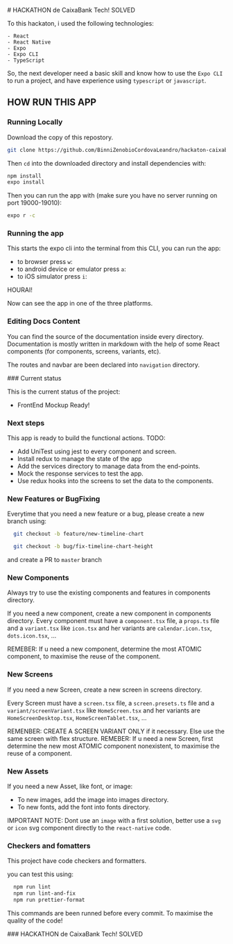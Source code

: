 # HACKATHON de CaixaBank Tech! SOLVED

To this hackaton, i used the following technologies:

```
- React
- React Native
- Expo
- Expo CLI
- TypeScript
```

So, the next developer need a basic skill and know how to use the `Expo CLI` to run a project, and have experience using `typescript` or `javascript`.

## HOW RUN THIS APP

### Running Locally

Download the copy of this repostory.

```sh
git clone https://github.com/BinniZenobioCordovaLeandro/hackaton-caixabank-NeoBANKS.git
```

Then `cd` into the downloaded directory and install dependencies with:

```sh
npm install
expo install
```

Then you can run the app with (make sure you have no server running on port 19000-19010):

```sh
expo r -c
```


### Running the app

This starts the expo cli into the terminal
from this CLI, you can run the app:

- to browser press `w`:
- to android device or emulator press `a`:
- to iOS simulator press `i`:

HOURAI!

Now can see the app in one of the three platforms.

### Editing Docs Content

You can find the source of the documentation inside every directory. Documentation is mostly written in markdown with the help of some React components (for components, screens, variants, etc).

The routes and navbar are been declared into `navigation` directory.

### Current status

This is the current status of the project:
- FrontEnd Mockup Ready!

### Next steps

This app is ready to build the functional actions.
TODO:
- Add UniTest using jest to every component and screen.
- Install redux to manage the state of the app
- Add the services directory to manage data from the end-points.
- Mock the response services to test the app.
- Use redux hooks into the screens to set the data to the components.

### New Features or BugFixing

Everytime that you need a new feature or a bug, please create a new branch using:

```sh
  git checkout -b feature/new-timeline-chart
```

```sh
  git checkout -b bug/fix-timeline-chart-height
```

and create a PR to `master` branch

### New Components

Always try to use the existing components and features in components directory.

If you need a new component, create a new component in components directory.
Every component must have a `component.tsx` file, a `props.ts` file and a `variant.tsx` like `icon.tsx` and her variants are `calendar.icon.tsx`, `dots.icon.tsx`, ...

REMEBER: If u need a new component, determine the most ATOMIC component, to maximise the reuse of the component.

### New Screens

If you need a new Screen, create a new screen in screens directory.

Every Screen must have a `screen.tsx` file, a `screen.presets.ts` file and a `variant/screenVariant.tsx` like `HomeScreen.tsx` and her variants are `HomeScreenDesktop.tsx`, `HomeScreenTablet.tsx`, ...

REMENBER: CREATE A SCREEN VARIANT ONLY if it necessary. Else use the same screen with flex structure.
REMEBER: If u need a new Screen, first determine the new most ATOMIC component nonexistent, to maximise the reuse of a component.

### New Assets

If you need a new Asset, like font, or image:

- To new images, add the image into images directory.
- To new fonts, add the font into fonts directory.

IMPORTANT NOTE: Dont use an `image` with a first solution, better use a `svg` or `icon` svg component directly to the `react-native` code.

### Checkers and fomatters

This project have code checkers and formatters.

you can test this using:

```sh
  npm run lint
  npm run lint-and-fix
  npm run prettier-format
```

This commands are been runned before every commit. To maximise the quality of the code!

### HACKATHON de CaixaBank Tech! SOLVED